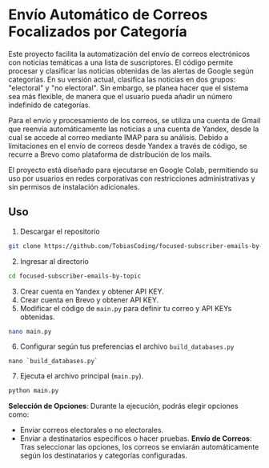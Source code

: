# Envío Automático de Correos Focalizados por Categoría

Este proyecto facilita la automatización del envío de correos electrónicos con noticias temáticas a una lista de suscriptores. El código permite procesar y clasificar las noticias obtenidas de las alertas de Google según categorías. En su versión actual, clasifica las noticias en dos grupos: "electoral" y "no electoral". Sin embargo, se planea hacer que el sistema sea más flexible, de manera que el usuario pueda añadir un número indefinido de categorías.

Para el envío y procesamiento de los correos, se utiliza una cuenta de Gmail que reenvía automáticamente las noticias a una cuenta de Yandex, desde la cual se accede al correo mediante IMAP para su análisis. Debido a limitaciones en el envío de correos desde Yandex a través de código, se recurre a Brevo como plataforma de distribución de los mails.

El proyecto está diseñado para ejecutarse en Google Colab, permitiendo su uso por usuarios en redes corporativas con restricciones administrativas y sin permisos de instalación adicionales.


## Uso

1.  Descargar el repositorio
```bash
git clone https://github.com/TobiasCoding/focused-subscriber-emails-by-topic.git
```
2. Ingresar al directorio
```bash
cd focused-subscriber-emails-by-topic
```
3. Crear cuenta en Yandex y obtener API KEY.
4. Crear cuenta en Brevo y obtener API KEY.
5. Modificar el código de `main.py` para definir tu correo y API KEYs obtenidas.
```bash
nano main.py
```
6. Configurar según tus preferencias el archivo `build_databases.py`
```
nano `build_databases.py`
```
7. Ejecuta el archivo principal (`main.py`).
```bash
python main.py
```
**Selección de Opciones**: Durante la ejecución, podrás elegir opciones como:
   - Enviar correos electorales o no electorales.
   - Enviar a destinatarios específicos o hacer pruebas.
**Envío de Correos**: Tras seleccionar las opciones, los correos se enviarán automáticamente según los destinatarios y categorías configuradas.

